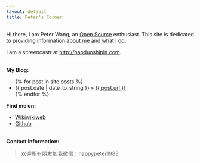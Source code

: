 ```yaml
---
layout: default
title: Peter's Corner
---
```


Hi there, I am Peter Wang, an [Open Source][oss] enthusiast. This site is
dedicated to providing information about [me](resume.html) and [what I do](/work).

I am a screencastr at <http://haoduoshipin.com>.


<p><br /><b>My Blog:</b></p>
  <ul class="posts">
    {% for post in site.posts %}
      <li><span>{{ post.date | date_to_string }}</span> &raquo; <a href="{{post.url}}">{{ post.url }}</a></li>
    {% endfor %}
  </ul>

<p><b>Find me on:</b></p>

<ul>

<li><a href="http://c2.com/cgi/wiki?PeterWang">Wikiwikiweb</a></li>

<li><a href="http://github.com/happypeter/">Github</a></li>

</ul>
<p><br /><b>Contact Information:</b></p>

<blockquote>
欢迎所有朋友加我微信：happypeter1983
</blockquote>

[oss]:http://en.wikipedia.org/wiki/Open_source
